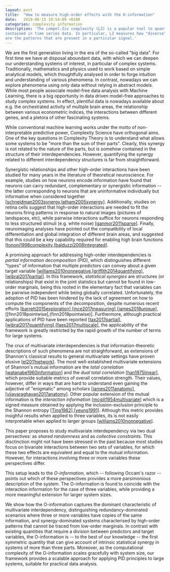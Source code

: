 ```yaml
---
layout: post
title:  "How to measure high-order effects with the O-information"
date:   2019-06-15 19:54:09 +0100
categories: complexity information
description: 'The Lempel-Ziv complexity (LZ) is a popular tool to quantify the uncertainty
contained in time series data. In particular, LZ measures how "diverse"
are the patterns that are present in a particular signal.'
---
```


We are the first generation living in the era of the so-called "big data". For first time we have at disposal aboundant data, with which we can deepen our understanding 
systems of interest, in particular of complex systems. Traditionally, mathematics and physics used to work based on simple analytical models, which thoughtfully analysed in order to forge intuition and understanding of various phenomena. In contrast, nowadays we can explore phenomena using only data without relying in abstract models. While most people associate model-free data analysis with Machine Learning, there is a big opportunity in data driven model-free approaches to study complex systems. In effect, plentiful data is nowadays available about e.g. the orchestrated activity of multiple brain areas, the relationship between various econometric indices, the interactions between different genes, and a pletora of other fascinating systems. 

While conventional machine learning works under the motto of non-interpretable predictive power, Complexity Science have orthogonal aims. One of the key questions in Complexity Theory is to understand what allows some systems to be "more than the sum of their parts". Clearly, this synergy is not related to the nature of the parts, but is somehow contained in the structure of their interdependencies. However, quantifying the synergy related to different interdependency structures is far from straightforward.


Synergistic relationships and other high-order interactions have been studied for many years in the literature of theoretical neuroscience. For example, studies on how neurons encode information have found that neurons can carry redundant, complementary or synergistic information -- the latter corresponding to neurons that are uninformative individually but informative when considered together [[schneidman2003synergy](#schneidman2003synergy),[latham2005synergy](#latham2005synergy)]. Additionally, studies on retina cells suggest that high-order interactions are needed to fit the neurons firing patterns in response to natural images (pictures of landspaces, etc), while pairwise interactions suffice for neurons responding to less structured stimuli (e.g. white noise) [[ganmor2011sparse](#ganmor2011sparse)]. Finally, neuroimaging analyses have pointed out the compatibility of local differentiation and global integration of different brain areas, and suggested that this could be a key capability required for enabling high brain functions [[tononi1998complexity](#tononi1998complexity),[[balduzzi2008integrated](#balduzzi2008integrated)]. 


A promising approach for addressing high-order interdependencies is *partial information decomposition* (PID), which distinguishes different "types" of information that 
multiple predictors can convey about a given target variable [[williams2010nonnegative](#williams2010nonnegative),[[griffith2014quantifying](#griffith2014quantifying)],[[wibral2017partial](#wibral2017partial)]. In this framework, *statistical synergies* are structures (or relationships) that exist in the joint statistics 
but cannot be found in low-order marginals, being this rooted in the elementary fact that
variables can be pairwise independent while being globally correlated. 
Unfortunately, the adoption of PID has been hindered by the lack of agreement on 
how to compute the components of the decomposition, despite numerous recent efforts [[barrett2015exploration](#barrett2015exploration)],[[ince2017measuring](#ince2017measuring)],[[james2018unique](#james2018unique)],[[finn2018pointwise],(finn2018pointwise)]. 
Furthermore, although practical applications of PID have been reported [[tax2017partial](#tax2017partial)],[[wibral2017quantifying](#wibral2017quantifying)],[[faes2017multiscale](#faes2017multiscale)], the applicability of the framework is greatly restricted by the rapid growth of the number of terms for large systems.


The crux of multivariate interdependencies is that information-theoretic descriptions of such phenomena are not straighforward, as extensions of Shannon's classical results to general multivariate settings have proven elusive [[el2011network](#el2011network)].
The most well-established multivariate extensions of Shannon's mutual information are
the *total correlation* [[watanabe1960information](#watanabe1960information)] and the
*dual total correlation* [[han1975linear](#han1975linear)], which provide suitable
metrics of overall correlation strength. Their values, however, differ
in ways that are hard to understand even gaining the adjective
of "enigmatic" among scholars [[james2011anatomy](#james2011anatomy)],[[vijayaraghavan2017anatomy](#vijayaraghavan2017anatomy)].
Other popular extension of the mutual information is the
*interaction information* [[mcgill1954multivariate](#mcgill1954multivariate)] which is a signed measure obtained by applying the inclusion-exclusion principle to the Shannon entropy 
[[Ting1962](#Ting1962)],[[yeung1991](#yeung1991)]. Although this metric provides insighful results when applied to three variables, its is not easily interpretable when applied to larger groups [[williams2010nonnegative](#williams2010nonnegative)].



This paper proposes to study multivariate interdependency via two dual persectives: 
as *shared randomness* and as *collective constraints*. This disctinction might not
have been stressed in the past because most studies focus on bivariate
interactions between two sets of variables, for which these two effects are equivalent and equal to the mutual information. 
However, for interactions involving three or more variables these perspectives differ. 

This setup leads to the *O-information*, which -- following Occam's razor -- points out which of these perspectives provides a more parsimonious description of the system. 
The O-information is found to coincide with the interaction information for the case of three variables, while providing a more meaningful extension for larger system sizes. 


We show how the O-information captures the dominant characteristic of
multivariate interdependency, distinguishing redundancy-dominated scenarios
where three or more variables have copies of the same information, and
synergy-dominated systems characterised by high-order patterns that cannot be
traced from low-order marginals. In contrast with existing quantities that
require a division between predictors and target variables, the O-information
is -- to the best of our knowledge -- the first symmetric quantity that can
give account of intrinsic statistical synergy in systems of more than three
parts. Moreover, as the computational complexity of the O-information scales
gracefully with system size, our framework provides a scalable approach for
applying PID principles to large systems, suitable for practical data analysis.

